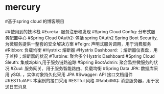 # mercury
#基于spring cloud 的博客项目

##使用到的技术栈
#Eureka: 服务注册和发现
#Spring Cloud Config: 分布式服务配置中心
#Spring Cloud 0Auth2: 包括 spring 0Auth2 Spring Boot Security,为微服务提供一整套的安全解决方案
#Feign: 声明式服务调用，用于消费服务
#Ribbon: 负载均衡
#Hystrix: 熔断器
#Hystrix Dashboard: ；熔断器仪表盘，用于监控；熔断器的状况
#Turbine: 聚合多个Hystrix Dashboard
#Spring Cloud Sleuth: 集成zipkin,用于服务链路追踪
#Spring BootAdmin: 聚合监控微服务的状况
#Zuul: 服务网关，用于服务智能路由、负载均衡
#Spring Data JPA: 数据库采用 ySQL ，实体对象持久化采用 JPA
#Swagger: API 接口文档组件
#RESTfulAPI: 本案例的接口采用 RESTful 风格
#RabbitMQ: 消息服务器，用于发送日志消息





